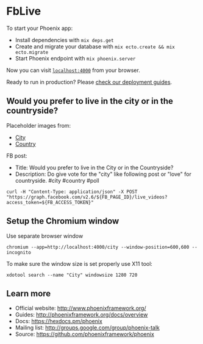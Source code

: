 # FbLive

To start your Phoenix app:

  * Install dependencies with `mix deps.get`
  * Create and migrate your database with `mix ecto.create && mix ecto.migrate`
  * Start Phoenix endpoint with `mix phoenix.server`

Now you can visit [`localhost:4000`](http://localhost:4000) from your browser.

Ready to run in production? Please [check our deployment guides](http://www.phoenixframework.org/docs/deployment).

## Would you prefer to live in the city or in the countryside?

Placeholder images from:

  - [City](https://pixabay.com/en/hong-kong-china-night-cityscape-1081704/)
  - [Country](https://pixabay.com/en/squantz-pond-connecticut-landscape-209864/)

FB post:
 - Title:  Would you prefer to live in the City or in the Countryside?
 - Description: Do give vote for the "city" like following post or "love" for countryside. #city #country #poll

```
curl -H "Content-Type: application/json" -X POST  "https://graph.facebook.com/v2.6/${FB_PAGE_ID}/live_videos?access_token=${FB_ACCESS_TOKEN}"
```

## Setup the Chromium window

Use separate browser window

```chromium --app=http://localhost:4000/city --window-position=600,600 --incognito```

To make sure the window size is set properly use X11 tool:

```xdotool search --name "City" windowsize 1280 720```

## Learn more

  * Official website: http://www.phoenixframework.org/
  * Guides: http://phoenixframework.org/docs/overview
  * Docs: https://hexdocs.pm/phoenix
  * Mailing list: http://groups.google.com/group/phoenix-talk
  * Source: https://github.com/phoenixframework/phoenix

